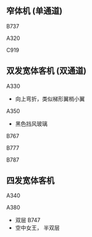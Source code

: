 ## 窄体机 (单通道)
B737

A320

C919

## 双发宽体客机 (双通道)

A330  
 - 向上弯折，类似梯形翼梢小翼

A350
 - 黑色挡风玻璃

B767

B777

B787

## 四发宽体客机

A340

A380
 - 双层
B747 
 - 空中女王， 半双层

